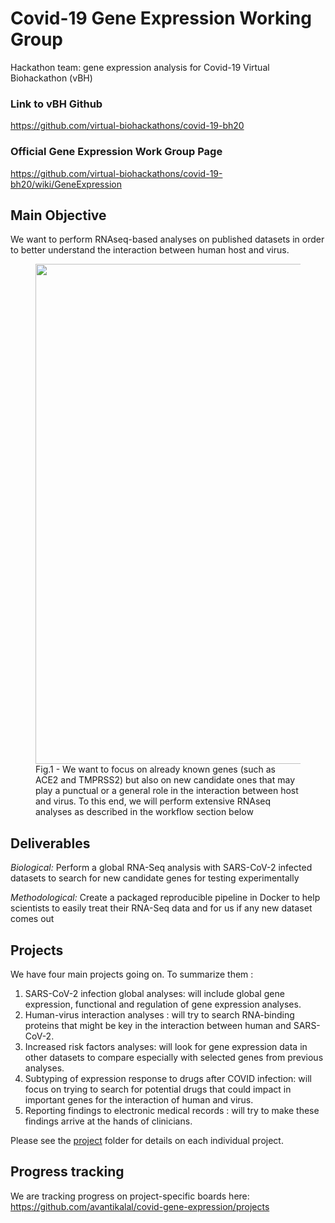 # Covid-19 Gene Expression Working Group
Hackathon team: gene expression analysis for Covid-19 Virtual Biohackathon (vBH)

### Link to vBH Github
https://github.com/virtual-biohackathons/covid-19-bh20
### Official Gene Expression Work Group Page
https://github.com/virtual-biohackathons/covid-19-bh20/wiki/GeneExpression

## Main Objective
We want to perform RNAseq-based analyses on published datasets in order to better understand the interaction between human host and virus.

<figure>
  <img src="https://github.com/avantikalal/covid-gene-expression/blob/mariferrarini-patch-11/Diagram_projects.png" width="800">
  <figcaption>Fig.1 - We want to focus on already known genes (such as ACE2 and TMPRSS2) but also on new candidate ones that may play a punctual or a general role in the interaction between host and virus. To this end, we will perform extensive RNAseq analyses as described in the workflow section below</figcaption>
</figure>

## Deliverables
_Biological:_ Perform a global RNA-Seq analysis with SARS-CoV-2 infected datasets to search for new candidate genes for testing experimentally

_Methodological:_ Create a packaged reproducible pipeline in Docker to help scientists to easily treat their RNA-Seq data and for us if any new dataset comes out

## Projects

We have four main projects going on. To summarize them :

1. SARS-CoV-2 infection global analyses: will include global gene expression, functional and regulation of gene expression analyses.
2. Human-virus interaction analyses : will try to search RNA-binding proteins that might be key in the interaction between human and SARS-CoV-2.
3. Increased risk factors analyses: will look for gene expression data in other datasets to compare especially with selected genes from previous analyses.
4. Subtyping of expression response to drugs after COVID infection: will focus on trying to search for potential drugs that could impact in important genes for the interaction of human and virus.
5. Reporting findings to electronic medical records : will try to make these findings arrive at the hands of clinicians.

Please see the [project](project) folder for details on each individual project.

## Progress tracking
We are tracking progress on project-specific boards here: https://github.com/avantikalal/covid-gene-expression/projects


